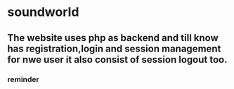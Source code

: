 # soundworld
## The website uses php as backend and till know has registration,login and session management for nwe user it also consist of session logout too.
### reminder


